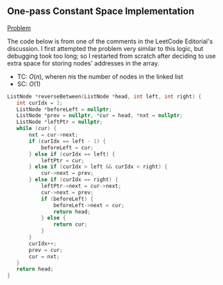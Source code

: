 ## One-pass Constant Space Implementation

[Problem](https://leetcode.com/problems/reverse-linked-list-ii/)

The code below is from one of the comments in the LeetCode Editorial's discussion. I first attempted the problem very similar to this logic, but debugging took too long; so I restarted from scratch after deciding to use extra space for storing nodes' addresses in the array.

- TC: $O(n)$, wheren $n$is the number of nodes in the linked list
- SC: $O(1)$

```c
ListNode *reverseBetween(ListNode *head, int left, int right) {
   int curIdx = 1;
   ListNode *beforeLeft = nullptr;
   ListNode *prev = nullptr, *cur = head, *nxt = nullptr;
   ListNode *leftPtr = nullptr;
   while (cur) {
       nxt = cur->next;
       if (curIdx == left - 1) {
           beforeLeft = cur;
       } else if (curIdx == left) {
           leftPtr = cur;
       } else if (curIdx > left && curIdx < right) {
           cur->next = prev;
       } else if (curIdx == right) {
           leftPtr->next = cur->next;
           cur->next = prev;
           if (beforeLeft) {
               beforeLeft->next = cur;
               return head;
           } else {
               return cur;
           }
       }
       curIdx++;
       prev = cur;
       cur = nxt;
   }
   return head;
}
```